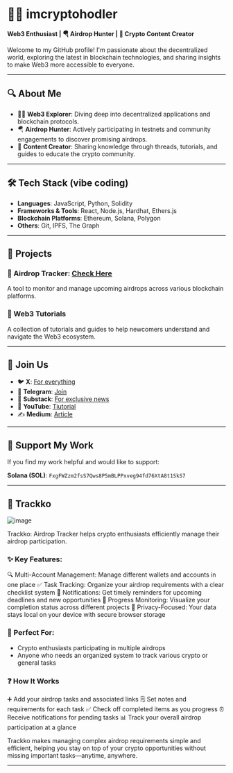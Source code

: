 # 🧙‍♂️ imcryptohodler

**Web3 Enthusiast | 🪂 Airdrop Hunter | 📢 Crypto Content Creator**

Welcome to my GitHub profile! I'm passionate about the decentralized world, exploring the latest in blockchain technologies, and sharing insights to make Web3 more accessible to everyone.

---

## 🔍 About Me

- 🧑‍💻 **Web3 Explorer**: Diving deep into decentralized applications and blockchain protocols.  
- 🪂 **Airdrop Hunter**: Actively participating in testnets and community engagements to discover promising airdrops.  
- 📢 **Content Creator**: Sharing knowledge through threads, tutorials, and guides to educate the crypto community.

---

## 🛠️ Tech Stack (vibe coding)

- **Languages**: JavaScript, Python, Solidity  
- **Frameworks & Tools**: React, Node.js, Hardhat, Ethers.js  
- **Blockchain Platforms**: Ethereum, Solana, Polygon  
- **Others**: Git, IPFS, The Graph

---

## 🚀 Projects

### 🔗 Airdrop Tracker: [Check Here](shorturl.at/34UJr)
A tool to monitor and manage upcoming airdrops across various blockchain platforms.

### 📘 Web3 Tutorials
A collection of tutorials and guides to help newcomers understand and navigate the Web3 ecosystem.

---

## 📲 Join Us

- 🐦 **X**: [For everything](https://x.com/imcryptohodler)  
- 💬 **Telegram**: [Join](https://t.me/Cryptoland007)  
- 📰 **Substack**: [For exclusive news](https://substack.com/@imcryptohodler)  
- 🎥 **YouTube**: [Tiutorial](https://www.youtube.com/@Iamcryptohodler)  
- ✍️ **Medium**: [Article](https://medium.com/@I_am_crypto_hodler)

---

## 💖 Support My Work

If you find my work helpful and would like to support:

 **Solana (SOL)**: `FxgFWZzm2fsS7Qws8P5mBLPPxveg94fd76XtA8t1SkS7`

---

## 🦩 Trackko
![image](https://github.com/user-attachments/assets/3fe142be-e303-477c-84fe-ad4f05cbd51f)

Trackko: Airdrop Tracker helps crypto enthusiasts efficiently manage their airdrop participation.

### ✨ Key Features:

🔍 Multi-Account Management: Manage different wallets and accounts in one place
✅ Task Tracking: Organize your airdrop requirements with a clear checklist system
📢 Notifications: Get timely reminders for upcoming deadlines and new opportunities
🔢 Progress Monitoring: Visualize your completion status across different projects
🔐 Privacy-Focused: Your data stays local on your device with secure browser storage

### 📄 Perfect For:

- Crypto enthusiasts participating in multiple airdrops
- Anyone who needs an organized system to track various crypto or general tasks

### ❓ How It Works

➕ Add your airdrop tasks and associated links
🗒️ Set notes and requirements for each task
✅ Check off completed items as you progress
⏰ Receive notifications for pending tasks
📊 Track your overall airdrop participation at a glance

Trackko makes managing complex airdrop requirements simple and efficient, helping you stay on top of your crypto opportunities without missing important tasks—anytime, anywhere.

  


---

